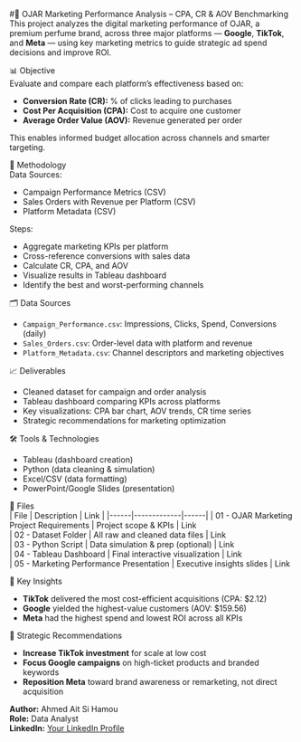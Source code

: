 #🧴 OJAR Marketing Performance Analysis – CPA, CR & AOV Benchmarking  
This project analyzes the digital marketing performance of OJAR, a premium perfume brand, across three major platforms — **Google**, **TikTok**, and **Meta** — using key marketing metrics to guide strategic ad spend decisions and improve ROI.

📊 Objective  
Evaluate and compare each platform’s effectiveness based on:
- **Conversion Rate (CR):** % of clicks leading to purchases
- **Cost Per Acquisition (CPA):** Cost to acquire one customer
- **Average Order Value (AOV):** Revenue generated per order

This enables informed budget allocation across channels and smarter targeting.

🧠 Methodology  
Data Sources:
- Campaign Performance Metrics (CSV)
- Sales Orders with Revenue per Platform (CSV)
- Platform Metadata (CSV)

Steps:
- Aggregate marketing KPIs per platform
- Cross-reference conversions with sales data
- Calculate CR, CPA, and AOV
- Visualize results in Tableau dashboard
- Identify the best and worst-performing channels

🗂️ Data Sources  
- `Campaign_Performance.csv`: Impressions, Clicks, Spend, Conversions (daily)  
- `Sales_Orders.csv`: Order-level data with platform and revenue  
- `Platform_Metadata.csv`: Channel descriptors and marketing objectives  

📈 Deliverables  
- Cleaned dataset for campaign and order analysis  
- Tableau dashboard comparing KPIs across platforms  
- Key visualizations: CPA bar chart, AOV trends, CR time series  
- Strategic recommendations for marketing optimization  

🛠️ Tools & Technologies  
- Tableau (dashboard creation)  
- Python (data cleaning & simulation)  
- Excel/CSV (data formatting)  
- PowerPoint/Google Slides (presentation)  

📁 Files  
| File | Description | Link |
|------|-------------|------|
| 01 - OJAR Marketing Project Requirements | Project scope & KPIs | Link  
| 02 - Dataset Folder | All raw and cleaned data files | Link  
| 03 - Python Script | Data simulation & prep (optional) | Link  
| 04 - Tableau Dashboard | Final interactive visualization | Link  
| 05 - Marketing Performance Presentation | Executive insights slides | Link  

📌 Key Insights  
- **TikTok** delivered the most cost-efficient acquisitions (CPA: $2.12)  
- **Google** yielded the highest-value customers (AOV: $159.56)  
- **Meta** had the highest spend and lowest ROI across all KPIs  

📢 Strategic Recommendations  
- **Increase TikTok investment** for scale at low cost  
- **Focus Google campaigns** on high-ticket products and branded keywords  
- **Reposition Meta** toward brand awareness or remarketing, not direct acquisition  

**Author:** Ahmed Ait Si Hamou  
**Role:** Data Analyst  
**LinkedIn:** [Your LinkedIn Profile](https://www.linkedin.com/in/your-profile/)  
